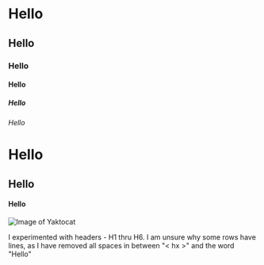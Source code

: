 # <h1>Hello<h2>Hello<h3>Hello<h4>Hello<h5>Hello<h6>Hello
# Hello 
## Hello 
#### Hello

![Image of Yaktocat](https://octodex.github.com/images/yaktocat.png)


I experimented with headers - H1 thru H6. I am unsure why some rows have lines, as I have removed all spaces in between "< hx >" and the word "Hello"
